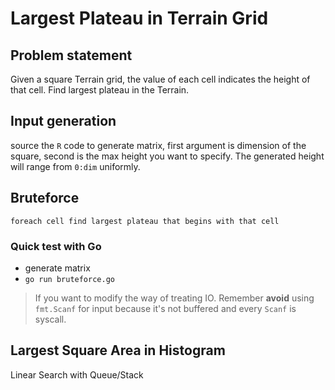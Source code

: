 # Largest Plateau in Terrain Grid

## Problem statement
Given a square Terrain grid, the value of each cell indicates the height of that cell. Find largest plateau in the Terrain.

## Input generation
source the `R` code to generate matrix, first argument is dimension of the square, second is the max height you want to specify. The generated height will range from `0:dim` uniformly.


## Bruteforce

`foreach cell find largest plateau that begins with that cell`

### Quick test with Go
 * generate matrix
 * `go run bruteforce.go`

> If you want to modify the way of treating IO. Remember **avoid** using `fmt.Scanf` for input because it's not buffered and every `Scanf` is syscall.

## Largest Square Area in Histogram

Linear Search with Queue/Stack
